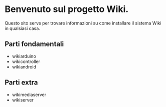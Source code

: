 # Benvenuto sul progetto Wiki.

Questo sito serve per trovare informazioni su come installare il sistema Wiki in qualsiasi casa.

## Parti fondamentali

- wikiarduino
- wikicontroller
- wikiandroid

## Parti extra

- wikimediaserver
- wikiserver